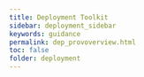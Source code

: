 ```yaml
---
title: Deployment Toolkit
sidebar: deployment_sidebar
keywords: guidance
permalink: dep_provoverview.html
toc: false
folder: deployment
---
```


